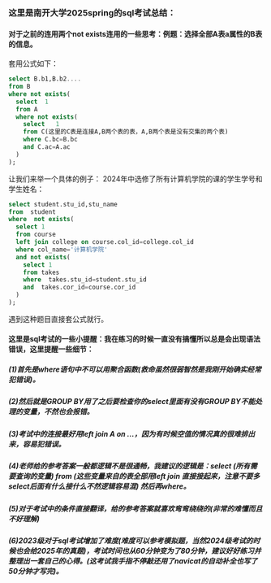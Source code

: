 ### 这里是南开大学2025spring的sql考试总结：
#### 对于之前的连用两个not exists连用的一些思考：例题：选择全部A表a属性的B表的信息。
套用公式如下：

```sql
select B.b1,B.b2....
from B
where not exists(
  select  1
  from A
  where not exists(
    select   1
    from C(这里的C表是连接A,B两个表的表，A,B两个表是没有交集的两个表)
    where C.bc=B.bc
    and C.ac=A.ac
  )
);
```

让我们来举一个具体的例子：
2024年中选修了所有计算机学院的课的学生学号和学生姓名：

```sql
select student.stu_id,stu_name
from  student
where  not exists(
  select 1
  from course
  left join college on course.col_id=college.col_id
  where col_name='计算机学院'  
  and not exists(
    select 1
    from takes 
    where  takes.stu_id=student.stu_id
    and  takes.cor_id=course.cor_id
  )
);
```

 遇到这种题目直接套公式就行。

#### 这里是sql考试的一些小提醒：我在练习的时候一直没有搞懂所以总是会出现语法错误，这里提醒一些细节：
##### (1)首先是where语句中不可以用聚合函数(救命虽然很弱智然是我刚开始确实经常犯错误)。
##### (2)然后就是GROUP BY用了之后要检查你的select里面有没有GROUP BY不能处理的变量，不然也会报错。
##### (3)考试中的连接最好用left join A on ...，因为有时候空值的情况真的很难排出来，容易犯错误。
##### (4)老师给的参考答案一般都逻辑不是很通畅，我建议的逻辑是：select (所有需要查询的变量) from (这些变量来自的表全部用left join 直接接起来，注意不要多select后面有什么接什么不然逻辑容易混)  然后再where。
##### (5)对于考试中的条件直接翻译，给的参考答案就喜欢弯弯绕绕的(非常的难懂而且不好理解)
##### (6)2023级对于sql考试增加了难度(难度可以参考模拟题，当然2024级考试的时候也会给2025年的真题)，考试时间也从60分钟变为了80分钟，建议好好练习并整理出一套自己的心得。(这考试我手指不停敲还用了navicat的自动补全也写了50分钟才写完)。
